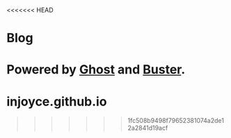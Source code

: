 <<<<<<< HEAD
# Blog
Powered by [Ghost](http://ghost.org) and [Buster](https://github.com/axitkhurana/buster/).
=======
# injoyce.github.io
>>>>>>> 1fc508b9498f79652381074a2de12a2841d19acf
